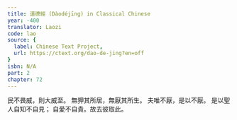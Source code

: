```yaml
---
title: 道德經 (Dàodéjīng) in Classical Chinese
year: -400
translator: Laozi
code: lao
source: {
  label: Chinese Text Project,
  url: https://ctext.org/dao-de-jing?en=off
}
isbn: N/A
part: 2
chapter: 72
---
```

民不畏威，則大威至。
無狎其所居，無厭其所生。
夫唯不厭，是以不厭。
是以聖人自知不自見；
自愛不自貴。故去彼取此。